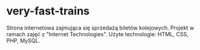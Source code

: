 # very-fast-trains
Strona internetowa zajmująca się sprzedażą biletów kolejowych. Projekt w ramach zajęć z "Internet Technologies".
Użyte technologie: HTML, CSS, PHP, MySQL.
